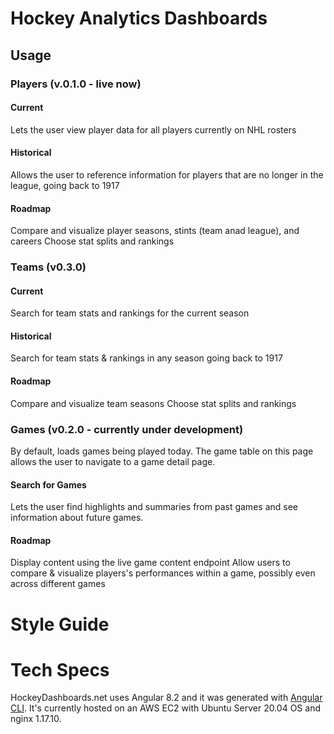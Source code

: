# Hockey Analytics Dashboards 



## Usage

### Players (v.0.1.0 - live now)
#### Current
Lets the user view player data for all players currently on NHL rosters

#### Historical
Allows the user to reference information for players that are no longer in the league, going back to 1917

#### Roadmap
Compare and visualize player seasons, stints (team anad league), and careers
Choose stat splits and rankings

### Teams (v0.3.0)
#### Current
Search for team stats and rankings for the current season

#### Historical
Search for team stats & rankings in any season going back to 1917

#### Roadmap
Compare and visualize team seasons
Choose stat splits and rankings

### Games (v0.2.0 - currently under development)
By default, loads games being played today. The game table on this page allows the user to navigate to a game detail page.

#### Search for Games
Lets the user find highlights and summaries from past games and see information about future games. 

#### Roadmap
Display content using the live game content endpoint
Allow users to compare & visualize players's performances within a game, possibly even across different games

# Style Guide

# Tech Specs
HockeyDashboards.net uses Angular 8.2 and it was generated with [Angular CLI](https://github.com/angular/angular-cli). It's currently hosted on an AWS 
EC2 with Ubuntu Server 20.04 OS and nginx 1.17.10.


